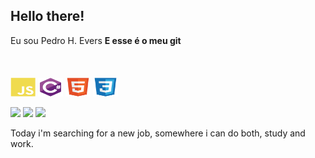 <div>
  <h2> Hello there!</h2> 
  <a>Eu sou Pedro H. Evers</a>
  <b>E esse é o meu git</b>
 </div>
  <br>
  <div>
    <img align="center" alt="" height="" width="" src="https://github-readme-stats.vercel.app/api/top-langs/?username=PHEvers&theme=blue-green">
  </div>
  
  
<div style="display: inline_block"><br>
  <img align="center" alt="" height="30" width="40" src="https://raw.githubusercontent.com/devicons/devicon/master/icons/javascript/javascript-plain.svg">
  <img align="center" alt="" height="30" width="40" src="https://raw.githubusercontent.com/devicons/devicon/master/icons/csharp/csharp-original.svg">
  <img align="center" alt="" height="30" width="40" src="https://raw.githubusercontent.com/devicons/devicon/master/icons/html5/html5-original.svg">
  <img align="center" alt="" height="30" width="40" src="https://raw.githubusercontent.com/devicons/devicon/master/icons/css3/css3-original.svg">
</div>
<br>

<div> 
  <a href="https://www.instagram.com/ph.evers/?theme=dark" target="_blank"><img src="https://img.shields.io/badge/-Instagram-%23E4405F?style=for-the-badge&logo=instagram&logoColor=white" target="_blank"></a>
  <a href = "mailto:pedroevers@gmail.com"><img src="https://img.shields.io/badge/-Gmail-%23333?style=for-the-badge&logo=gmail&logoColor=white" target="_blank"></a>
  <a href="https://www.linkedin.com/in/pedro-henrique-evers-903a3ab3/" target="_blank"><img src="https://img.shields.io/badge/-LinkedIn-%230077B5?style=for-the-badge&logo=linkedin&logoColor=white" target="_blank"></a> 
</div>

Today i'm searching for a new job, somewhere i can do both, study and work.
 
